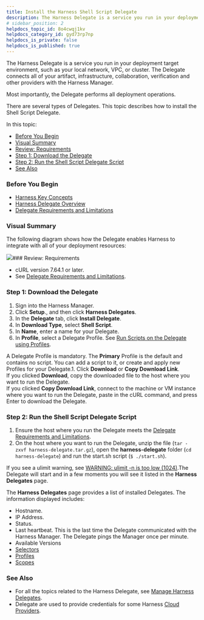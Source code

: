 ```yaml
---
title: Install the Harness Shell Script Delegate
description: The Harness Delegate is a service you run in your deployment target environment, such as your local network, VPC, or cluster. The Delegate connects all of your artifact, infrastructure, collaboration…
# sidebar_position: 2
helpdocs_topic_id: 8o4cwqj1kv
helpdocs_category_id: gyd73rp7np
helpdocs_is_private: false
helpdocs_is_published: true
---
```


The Harness Delegate is a service you run in your deployment target environment, such as your local network, VPC, or cluster. The Delegate connects all of your artifact, infrastructure, collaboration, verification and other providers with the Harness Manager.

Most importantly, the Delegate performs all deployment operations.

There are several types of Delegates. This topic describes how to install the Shell Script Delegate.

In this topic:

* [Before You Begin](#before_you_begin)
* [Visual Summary](#visual_summary)
* [Review: Requirements](#review_requirements)
* [Step 1: Download the Delegate](#step_1_download_the_delegate)
* [Step 2: Run the Shell Script Delegate Script](#step_2_run_the_shell_script_delegate_script)
* [See Also](#see_also)

### Before You Begin

* [Harness Key Concepts](/article/4o7oqwih6h-harness-key-concepts)
* [Harness Delegate Overview](/article/h9tkwmkrm7-delegate-installation)
* [Delegate Requirements and Limitations](/article/lwynqsgxt9-delegate-requirements-and-limitations)

### Visual Summary

The following diagram shows how the Delegate enables Harness to integrate with all of your deployment resources:

![](https://files.helpdocs.io/kw8ldg1itf/articles/8o4cwqj1kv/1596840107816/image.png)### Review: Requirements

* cURL version 7.64.1 or later.
* See [Delegate Requirements and Limitations](/article/lwynqsgxt9-delegate-requirements-and-limitations).

### Step 1: Download the Delegate

1. Sign into the Harness Manager.
2. Click **Setup**., and then click **Harness Delegates**.
3. In the **Delegate** tab, click **Install Delegate**.
4. In **Download Type**, select **Shell Script**.
5. In **Name**, enter a name for your Delegate.
6. In **Profile**, select a Delegate Profile. See [Run Scripts on the Delegate using Profiles](/article/yd4bs0pltf-run-scripts-on-the-delegate-using-profiles).

A Delegate Profile is mandatory. The **Primary** Profile is the default and contains no script. You can add a script to it, or create and apply new Profiles for your Delegate.1. Click **Download** or **Copy Download Link**.  
If you clicked **Download**, copy the downloaded file to the host where you want to run the Delegate.  
If you clicked **Copy Download Link**, connect to the machine or VM instance where you want to run the Delegate, paste in the cURL command, and press Enter to download the Delegate.

### Step 2: Run the Shell Script Delegate Script

1. Ensure the host where you run the Delegate meets the [Delegate Requirements and Limitations](/article/lwynqsgxt9-delegate-requirements-and-limitations).
2. On the host where you want to run the Delegate, unzip the file (`tar -zxvf harness-delegate.tar.gz`), open the **harness-delegate** folder (`cd harness-delegate`) and run the start.sh script (`$ ./start.sh`).

If you see a ulimit warning, see [WARNING: ulimit -n is too low (1024)](/article/g9o2g5jbye-troubleshooting-harness#warning_ulimit_n_is_too_low_1024).The Delegate will start and in a few moments you will see it listed in the **Harness Delegates** page.

The **Harness** **Delegates** page provides a list of installed Delegates. The information displayed includes:

* Hostname.
* IP Address.
* Status.
* Last heartbeat. This is the last time the Delegate communicated with the Harness Manager. The Delegate pings the Manager once per minute.
* Available Versions
* [Selectors](/article/c3fvixpgsl-select-delegates-for-specific-tasks-with-selectors)
* [Profiles](/article/yd4bs0pltf-run-scripts-on-the-delegate-using-profiles)
* [Scopes](/article/hw56f9nz7q-scope-delegates-to-harness-components-and-commands)

### See Also

* For all the topics related to the Harness Delegate, see [Manage Harness Delegates](/category/gyd73rp7np-manage-delegates).
* Delegate are used to provide credentials for some Harness [Cloud Providers](/article/whwnovprrb-cloud-providers).

